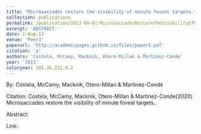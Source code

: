 ```yaml
---
title: "Microsaccades restore the visibility of minute foveal targets."
collection: publications
permalink: /publication/2013-08-01-MicrosaccadesRestoreTheVisibilityOfMinuteFovealTargets_
excerpt: 'ABSTRACT.'
date: 1-Aug-13
venue: 'PeerJ'
paperurl: 'http://academicpages.github.io/files/paper1.pdf'
citation: 'a'
authors: 'Costela, McCamy, Macknik, Otero-Millan & Martinez-Conde'
year: '2013'
coloryear: 103,36,222,0.2
---
```


By: Costela, McCamy, Macknik, Otero-Millan & Martinez-Conde

Citation: Costela, McCamy, Macknik, Otero-Millan & Martinez-Conde(2020) Microsaccades restore the visibility of minute foveal targets.. 

Abstract: 

Link: 
